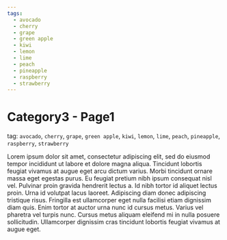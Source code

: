 ```yaml
---
tags:
  - avocado
  - cherry
  - grape
  - green apple
  - kiwi
  - lemon
  - lime
  - peach
  - pineapple
  - raspberry
  - strawberry
---
```


# Category3 - Page1

tag: `avocado`, `cherry`, `grape`, `green apple`, `kiwi`, `lemon`, `lime`, `peach`, `pineapple`, `raspberry`, `strawberry`

Lorem ipsum dolor sit amet, consectetur adipiscing elit, sed do eiusmod tempor incididunt ut labore et dolore magna aliqua. Tincidunt lobortis feugiat vivamus at augue eget arcu dictum varius. Morbi tincidunt ornare massa eget egestas purus. Eu feugiat pretium nibh ipsum consequat nisl vel. Pulvinar proin gravida hendrerit lectus a. Id nibh tortor id aliquet lectus proin. Urna id volutpat lacus laoreet. Adipiscing diam donec adipiscing tristique risus. Fringilla est ullamcorper eget nulla facilisi etiam dignissim diam quis. Enim tortor at auctor urna nunc id cursus metus. Varius vel pharetra vel turpis nunc. Cursus metus aliquam eleifend mi in nulla posuere sollicitudin. Ullamcorper dignissim cras tincidunt lobortis feugiat vivamus at augue eget.
